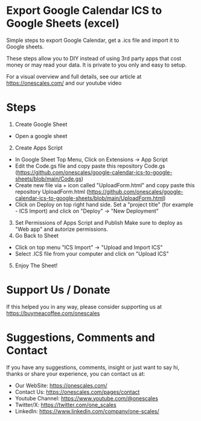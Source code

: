 # Export Google Calendar ICS to Google Sheets (excel)
Simple steps to export Google Calendar, get a .ics file and import it to Google sheets.

These steps allow you to DIY instead of using 3rd party apps that cost money or may read your data. It is private to you only and easy to setup.

For a visual overview and full details, see our article at https://onescales.com/ and our youtube video

# Steps

1. Create Google Sheet
- Open a google sheet
2. Create Apps Script
- In Google Sheet Top Menu, Click on Extensions -> App Script
- Edit the Code.gs file and copy paste this repository Code.gs (https://github.com/onescales/google-calendar-ics-to-google-sheets/blob/main/Code.gs)
- Create new file via + icon called "UploadForm.html" and copy paste this repository UploadForm.html (https://github.com/onescales/google-calendar-ics-to-google-sheets/blob/main/UploadForm.html)
- Click on Deploy on top right hand side. Set a "project title" (for example - ICS Import) and click on "Deploy" -> "New Deployment"
3. Set Permissions of Apps Script and Publish
Make sure to deploy as "Web app" and autorize permissions.
4. Go Back to Sheet
- Click on top menu "ICS Import" -> "Upload and Import ICS"
- Select .ICS file from your computer and click on "Upload ICS"
5. Enjoy The Sheet!

# Support Us / Donate
If this helped you in any way, please consider supporting us at https://buymeacoffee.com/onescales

# Suggestions, Comments and Contact
If you have any suggestions, comments, insight or just want to say hi, thanks or share your experience, you can contact us at:
- Our WebSite: https://onescales.com/
- Contact Us: https://onescales.com/pages/contact
- Youtube Channel: https://www.youtube.com/@onescales
- Twitter/X: https://twitter.com/one_scales
- LinkedIn: https://www.linkedin.com/company/one-scales/




